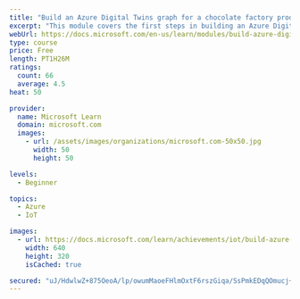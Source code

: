 ```yaml
---
title: "Build an Azure Digital Twins graph for a chocolate factory production line"
excerpt: "This module covers the first steps in building an Azure Digital Twins solution. The units cover making an instance of Azure Digital Twins, and learning about, creating, and visualizing, DTDL models. You will create, validate, graph, and query, models for a chocolate factory production line."
webUrl: https://docs.microsoft.com/en-us/learn/modules/build-azure-digital-twins-graph-for-chocolate-factory/
type: course
price: Free
length: PT1H26M
ratings:
  count: 66
  average: 4.5
heat: 50

provider:
  name: Microsoft Learn
  domain: microsoft.com
  images:
    - url: /assets/images/organizations/microsoft.com-50x50.jpg
      width: 50
      height: 50

levels:
  - Beginner

topics:
  - Azure
  - IoT

images:
  - url: https://docs.microsoft.com/learn/achievements/iot/build-azure-digital-twins-graph-for-chocolate-factory-social.png
    width: 640
    height: 320
    isCached: true

secured: "uJ/HdwlwZ+875OeoA/lp/owumMaoeFHlmOxtF6rszGiqa/SsPmkEDqQOmucj+SVezlbvM1qGu7RCTzSmq+Us5AqfoY1mAti1vzTblabFmKDVtYhigm0JZQFZUhqxS9sYI1ajGgfYJrT8KrbqWag+ptZuwYgnWhNBJdG9a3xYzn3MF4lpelNktyy6mi2TInsDsrfXCuah9+4zz60ldLhidYN+5t8KEqyfHP7BAiov1Dq2Iv3yt5nB2p54amXxlTey8AGuqIf+uzJe+b166BP7rSb37/or1w2KwqpxyhwoQc9nocrHW4YrmkCRaPA5msZfo5BlYn2Zts8ADlIP14oSjAcpCQTlVoB82uLmndlBXxH7hAeuBUrcjLiOVMW/s6BLnWC0hcaXJMlZrcx8ot+HmZlPfv+uzIr1suHnT4cim20=;HH464eARzYvynt8roQVarA=="
---
```



